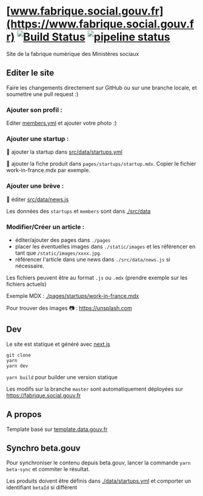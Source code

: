# [www.fabrique.social.gouv.fr](https://www.fabrique.social.gouv.fr) [![Build Status](https://travis-ci.com/SocialGouv/socialgouv.github.io.svg?branch=dev)](https://travis-ci.com/SocialGouv/socialgouv.github.io) [![pipeline status](https://gitlab.factory.social.gouv.fr/SocialGouv/socialgouv-github-io/badges/dev/pipeline.svg)](https://gitlab.factory.social.gouv.fr/SocialGouv/socialgouv-github-io/commits/dev)

Site de la fabrique numérique des Ministères sociaux

## Editer le site

Faire les changements directement sur GitHub ou sur une branche locale, et soumettre une pull request :)

### Ajouter son profil :

Editer [members.yml](https://github.com/SocialGouv/socialgouv.github.io/edit/dev/src/data/members.yml) et ajouter votre photo :)

### Ajouter une startup :

📝 ajouter la startup dans [src/data/startups.yml](https://github.com/SocialGouv/socialgouv.github.io/edit/dev/src/data/startups.yml)

📝 ajouter la fiche produit dans `pages/startups/startup.mdx`. Copier le fichier work-in-france.mdx par exemple.

### Ajouter une brève :

📝 éditer [src/data/news.js](https://github.com/SocialGouv/socialgouv.github.io/edit/dev/src/data/news.js)

Les données des `startups` et `members` sont dans [./src/data](./src/data)

### Modifier/Créer un article :

- éditer/ajouter des pages dans `./pages`
- placer les éventuelles images dans `./static/images` et les référencer en tant que `/static/images/xxxx.jpg`.
- référencer l'article dans une news dans `./src/data/news.js` si nécessaire.

Les fichiers peuvent être au format `.js` ou `.mdx` (prendre exemple sur les fichiers actuels)

Exemple MDX : [./pages/startups/work-in-france.mdx](./pages/startups/work-in-france.mdx)

Pour trouver des images 📷 : https://unsplash.com

## Dev

Le site est statique et généré avec [next.js](https://github.com/zeit/next.js)

```
git clone
yarn
yarn dev
```

`yarn build` pour builder une version statique

Les modifs sur la branche `master` sont automatiquement déployées sur https://fabrique.social.gouv.fr

## A propos

Template basé sur [template.data.gouv.fr](https://github.com/etalab/template.data.gouv.fr)

## Synchro beta.gouv

Pour synchroniser le contenu depuis beta.gouv, lancer la commande `yarn beta-sync` et commiter le résultat.

Les produits doivent être définis dans [./data/startups.yml](https://github.com/SocialGouv/www/blob/master/src/data/startups.yml) et comporter un identifiant `betaId` si différent

